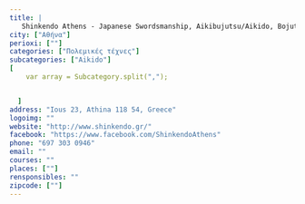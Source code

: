 ```yaml
---
title: |
   Shinkendo Athens - Japanese Swordsmanship, Aikibujutsu/Aikido, Bojutsu
city: ["Αθήνα"]
perioxi: [""]
categories: ["Πολεμικές τέχνες"]
subcategories: ["Aikido"]
[  
	var array = Subcategory.split(",");


  ]
address: "Ious 23, Athina 118 54, Greece"
logoimg: ""
website: "http://www.shinkendo.gr/"
facebook: "https://www.facebook.com/ShinkendoAthens"
phone: "697 303 0946"
email: ""
courses: ""
places: [""]
rensponsibles: ""
zipcode: [""]
---
```




